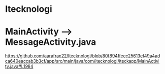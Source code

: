 # Itecknologi

# MainActivity --> MessageActivity.java

https://github.com/aarafrao22/Itecknologi/blob/80f894ffeec25613ef49a4adca640eaccab3b3cf/app/src/main/java/com/itecknologi/iteckapp/MainActivity.java#L1984
